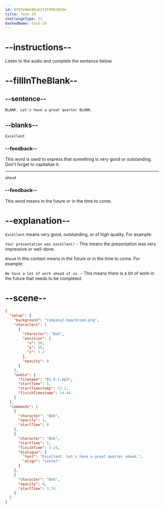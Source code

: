 ```yaml
---
id: 6797e8de96ab1fdf900285de
title: Task 29
challengeType: 22
dashedName: task-29
---
```


<!-- (Audio) Bob: Excellent. Let's have a great quarter ahead. -->

# --instructions--

Listen to the audio and complete the sentence below.

# --fillInTheBlank--

## --sentence--

`BLANK. Let's have a great quarter BLANK.`

## --blanks--

`Excellent`

### --feedback--

This word is used to express that something is very good or outstanding. Don't forget to capitalize it.

---

`ahead`

### --feedback--

This word means in the future or in the time to come.

# --explanation--

`Excellent` means very good, outstanding, or of high quality. For example:

`Your presentation was excellent!` - This means the presentation was very impressive or well-done.

`Ahead` in this context means in the future or in the time to come. For example:

`We have a lot of work ahead of us.` - This means there is a lot of work in the future that needs to be completed.

# --scene--

```json
{
  "setup": {
    "background": "company2-boardroom.png",
    "characters": [
      {
        "character": "Bob",
        "position": {
          "x": 50,
          "y": 15,
          "z": 1.2
        },
        "opacity": 0
      }
    ],
    "audio": {
      "filename": "B1_8-1.mp3",
      "startTime": 1,
      "startTimestamp": 52.2,
      "finishTimestamp": 54.44
    }
  },
  "commands": [
    {
      "character": "Bob",
      "opacity": 1,
      "startTime": 0
    },
    {
      "character": "Bob",
      "startTime": 1,
      "finishTime": 3.24,
      "dialogue": {
        "text": "Excellent. Let's have a great quarter ahead.",
        "align": "center"
      }
    },
    {
      "character": "Bob",
      "opacity": 0,
      "startTime": 3.74
    }
  ]
}
```

